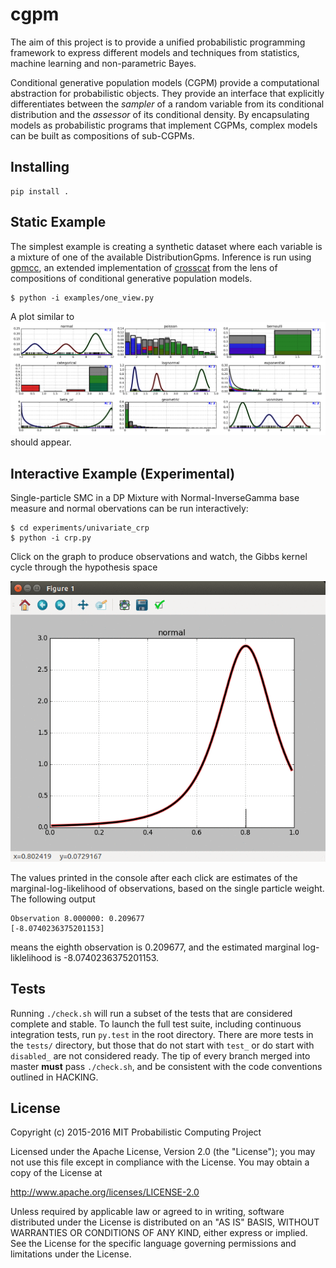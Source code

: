 # cgpm

The aim of this project is to provide a unified probabilistic programming
framework to express different models and techniques from statistics, machine
learning and non-parametric Bayes.

Conditional generative population models (CGPM) provide a computational
abstraction for probabilistic objects. They provide an interface that explicitly
differentiates between the _sampler_ of a random variable from its conditional
distribution and the _assessor_ of its conditional density. By encapsulating
models as probabilistic programs that implement CGPMs, complex models can be
built as compositions of sub-CGPMs.

## Installing
```
pip install .
```

## Static Example

The simplest example is creating a synthetic dataset where each variable is a
mixture of one of the available DistributionGpms. Inference is run using
[gpmcc](src/crosscat), an extended implementation of
[crosscat](http://probcomp.csail.mit.edu/crosscat/) from the lens of
compositions of conditional generative population models.

```
$ python -i examples/one_view.py
```

A plot similar to ![images/one_view.png](images/one_view.png) should appear.

## Interactive Example (Experimental)

Single-particle SMC in a DP Mixture with Normal-InverseGamma base measure and
normal obervations can be run interactively:

```
$ cd experiments/univariate_crp
$ python -i crp.py
```

Click on the graph to produce observations and watch, the Gibbs kernel cycle
through the hypothesis space

![images/smc.gif](images/smc.gif)

The values printed in the console after each click are estimates of the
marginal-log-likelihood of observations, based on the single particle
weight. The following output

```
Observation 8.000000: 0.209677
[-8.0740236375201153]
```

means the eighth observation is 0.209677, and the estimated marginal
log-liklelihood is -8.0740236375201153.

## Tests

Running `./check.sh` will run a subset of the tests that are considered complete
and stable. To launch the full test suite, including continuous integration
tests, run `py.test` in the root directory. There are more tests in the `tests/`
directory, but those that do not start with `test_` or do start with `disabled_`
are not considered ready. The tip of every branch merged into master __must__
pass `./check.sh`, and be consistent with the code conventions outlined in
HACKING.

## License

Copyright (c) 2015-2016 MIT Probabilistic Computing Project

Licensed under the Apache License, Version 2.0 (the "License");
you may not use this file except in compliance with the License.
You may obtain a copy of the License at

   http://www.apache.org/licenses/LICENSE-2.0

Unless required by applicable law or agreed to in writing, software
distributed under the License is distributed on an "AS IS" BASIS,
WITHOUT WARRANTIES OR CONDITIONS OF ANY KIND, either express or implied.
See the License for the specific language governing permissions and
limitations under the License.
